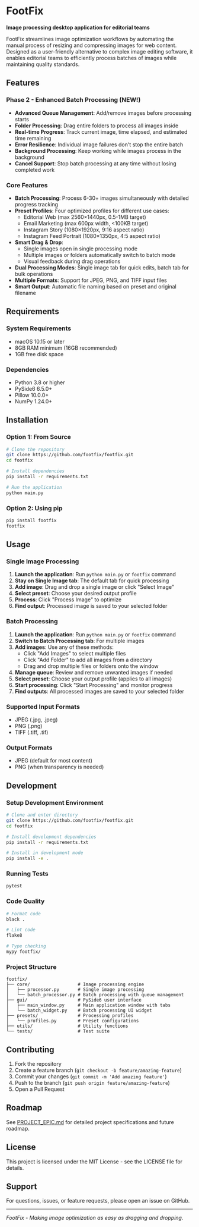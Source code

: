 # FootFix

**Image processing desktop application for editorial teams**

FootFix streamlines image optimization workflows by automating the manual process of resizing and compressing images for web content. Designed as a user-friendly alternative to complex image editing software, it enables editorial teams to efficiently process batches of images while maintaining quality standards.

## Features

### Phase 2 - Enhanced Batch Processing (NEW!)
- **Advanced Queue Management**: Add/remove images before processing starts
- **Folder Processing**: Drag entire folders to process all images inside
- **Real-time Progress**: Track current image, time elapsed, and estimated time remaining
- **Error Resilience**: Individual image failures don't stop the entire batch
- **Background Processing**: Keep working while images process in the background
- **Cancel Support**: Stop batch processing at any time without losing completed work

### Core Features
- **Batch Processing**: Process 6-30+ images simultaneously with detailed progress tracking
- **Preset Profiles**: Four optimized profiles for different use cases:
  - Editorial Web (max 2560×1440px, 0.5-1MB target)
  - Email Marketing (max 600px width, <100KB target)
  - Instagram Story (1080×1920px, 9:16 aspect ratio)
  - Instagram Feed Portrait (1080×1350px, 4:5 aspect ratio)
- **Smart Drag & Drop**: 
  - Single images open in single processing mode
  - Multiple images or folders automatically switch to batch mode
  - Visual feedback during drag operations
- **Dual Processing Modes**: Single image tab for quick edits, batch tab for bulk operations
- **Multiple Formats**: Support for JPEG, PNG, and TIFF input files
- **Smart Output**: Automatic file naming based on preset and original filename

## Requirements

### System Requirements
- macOS 10.15 or later
- 8GB RAM minimum (16GB recommended)
- 1GB free disk space

### Dependencies
- Python 3.8 or higher
- PySide6 6.5.0+
- Pillow 10.0.0+
- NumPy 1.24.0+

## Installation

### Option 1: From Source
```bash
# Clone the repository
git clone https://github.com/footfix/footfix.git
cd footfix

# Install dependencies
pip install -r requirements.txt

# Run the application
python main.py
```

### Option 2: Using pip
```bash
pip install footfix
footfix
```

## Usage

### Single Image Processing
1. **Launch the application**: Run `python main.py` or `footfix` command
2. **Stay on Single Image tab**: The default tab for quick processing
3. **Add image**: Drag and drop a single image or click "Select Image"
4. **Select preset**: Choose your desired output profile
5. **Process**: Click "Process Image" to optimize
6. **Find output**: Processed image is saved to your selected folder

### Batch Processing
1. **Launch the application**: Run `python main.py` or `footfix` command
2. **Switch to Batch Processing tab**: For multiple images
3. **Add images**: Use any of these methods:
   - Click "Add Images" to select multiple files
   - Click "Add Folder" to add all images from a directory
   - Drag and drop multiple files or folders onto the window
4. **Manage queue**: Review and remove unwanted images if needed
5. **Select preset**: Choose your output profile (applies to all images)
6. **Start processing**: Click "Start Processing" and monitor progress
7. **Find outputs**: All processed images are saved to your selected folder

### Supported Input Formats
- JPEG (.jpg, .jpeg)
- PNG (.png)
- TIFF (.tiff, .tif)

### Output Formats
- JPEG (default for most content)
- PNG (when transparency is needed)

## Development

### Setup Development Environment
```bash
# Clone and enter directory
git clone https://github.com/footfix/footfix.git
cd footfix

# Install development dependencies
pip install -r requirements.txt

# Install in development mode
pip install -e .
```

### Running Tests
```bash
pytest
```

### Code Quality
```bash
# Format code
black .

# Lint code
flake8

# Type checking
mypy footfix/
```

### Project Structure
```
footfix/
├── core/                  # Image processing engine
│   ├── processor.py       # Single image processing
│   └── batch_processor.py # Batch processing with queue management
├── gui/                   # PySide6 user interface
│   ├── main_window.py     # Main application window with tabs
│   └── batch_widget.py    # Batch processing UI widget
├── presets/               # Processing profiles
│   └── profiles.py        # Preset configurations
├── utils/                 # Utility functions
└── tests/                 # Test suite
```

## Contributing

1. Fork the repository
2. Create a feature branch (`git checkout -b feature/amazing-feature`)
3. Commit your changes (`git commit -m 'Add amazing feature'`)
4. Push to the branch (`git push origin feature/amazing-feature`)
5. Open a Pull Request

## Roadmap

See [PROJECT_EPIC.md](PROJECT_EPIC.md) for detailed project specifications and future roadmap.

## License

This project is licensed under the MIT License - see the LICENSE file for details.

## Support

For questions, issues, or feature requests, please open an issue on GitHub.

---

*FootFix - Making image optimization as easy as dragging and dropping.*